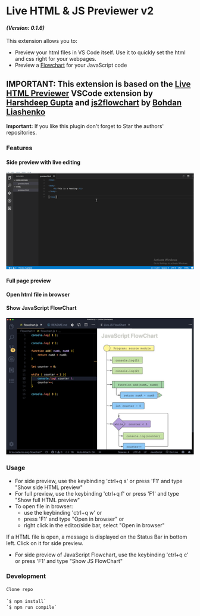 # Live HTML & JS Previewer v2
#### *(Version: 0.1.6)*
This extension allows you to:
- Preview your html files in VS Code itself. Use it to quickly set the html and css right for your webpages.
- Preview a [Flowchart](https://github.com/Bogdan-Lyashenko/js-code-to-svg-flowchart/) for your JavaScript code

## IMPORTANT: This extension is based on the [Live HTML Previewer](https://github.com/HarshdeepGupta/live-html-preview) VSCode extension by [Harshdeep Gupta](https://github.com/HarshdeepGupta) and [js2flowchart](https://github.com/Bogdan-Lyashenko/js-code-to-svg-flowchart) by [Bohdan Liashenko](https://github.com/Bogdan-Lyashenko)

**Important:** If you like this plugin don't forget to Star the authors' repositories.
 
### Features
#### Side preview with live editing
![IDE](Resources/images/SidePreview.gif)
#### Full page preview
#### Open html file in browser
#### Show JavaScript FlowChart
![FlowChart](Resources/images/FlowChart.jpg)

### Usage
* For side preview, use the keybinding 'ctrl+q s' or press 'F1' and type "Show side HTML preview"
* For full preview, use the keybinding 'ctrl+q f' or press 'F1' and type "Show full HTML preview"
* To open file in browser: 
    * use the keybinding 'ctrl+q w' or
    * press 'F1' and type "Open in browser" or
    * right click in the editor/side bar, select "Open in browser"

If a HTML file is open, a message is displayed on the Status Bar in bottom left. Click on it for side preview.
* For side preview of JavaScript Flowchart, use the keybinding 'ctrl+q c' or press 'F1' and type "Show JS FlowChart"

### Development

    Clone repo

    `$ npm install`
    `$ npm run compile`
